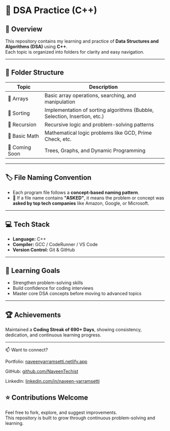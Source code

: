 # 🧠 DSA Practice (C++)

## 🚀 Overview
This repository contains my learning and practice of **Data Structures and Algorithms (DSA)** using **C++**.  
Each topic is organized into folders for clarity and easy navigation.

---

## 📂 Folder Structure
| Topic | Description |
|--------|--------------|
| 🔸 Arrays | Basic array operations, searching, and manipulation |
| 🔸 Sorting | Implementation of sorting algorithms (Bubble, Selection, Insertion, etc.) |
| 🔸 Recursion | Recursive logic and problem-solving patterns |
| 🔸 Basic Math | Mathematical logic problems like GCD, Prime Check, etc. |
| 🔸 Coming Soon | Trees, Graphs, and Dynamic Programming |

---

## 🏷️ File Naming Convention
- Each program file follows a **concept-based naming pattern**.  
- 🔹 If a file name contains **"ASKED"**, it means the problem or concept was **asked by top tech companies** like Amazon, Google, or Microsoft.

---

## 💻 Tech Stack
- **Language:** C++  
- **Compiler:** GCC / CodeRunner / VS Code  
- **Version Control:** Git & GitHub  

---

## 🎯 Learning Goals
- Strengthen problem-solving skills  
- Build confidence for coding interviews  
- Master core DSA concepts before moving to advanced topics  

---

## 🏆 Achievements
Maintained a **Coding Streak of 690+ Days**, showing consistency, dedication, and continuous learning progress.

---




📫 Want to connect?

Portfolio: [naveenyarramsetti.netlify.app](https://naveenyarramsetti.netlify.app/)

GitHub: [github.com/NaveenTechist](https://github.com/NaveenTechist)

LinkedIn: [linkedin.com/in/naveen-yarramsetti](https://www.linkedin.com/in/naveen-yarramsetti)

## ⭐ Contributions Welcome
Feel free to fork, explore, and suggest improvements.  
This repository is built to grow through continuous problem-solving and learning.
